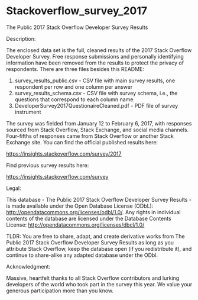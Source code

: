 # Stackoverflow_survey_2017

The Public 2017 Stack Overflow Developer Survey Results

Description:

The enclosed data set is the full, cleaned results of the 2017 Stack Overflow Developer Survey. Free response submissions and personally identifying information have been removed from the results to protect the privacy of respondents. There are three files besides this README:

1. survey_results_public.csv - CSV file with main survey results, one respondent per row and one column per answer
2. survey_results_schema.csv - CSV file with survey schema, i.e., the questions that correspond to each column name
3. DeveloperSurvey2017QuestionaireCleaned.pdf - PDF file of survey instrument

The survey was fielded from January 12 to February 6, 2017, with responses sourced from Stack Overflow, Stack Exchange, and social media channels. Four-fifths of responses came from Stack Overflow or another Stack Exchange site. You can find the official published results here:

https://insights.stackoverflow.com/survey/2017

Find previous survey results here:

https://insights.stackoverflow.com/survey

Legal:

This database - The Public 2017 Stack Overflow Developer Survey Results - is made available under the Open Database License (ODbL): http://opendatacommons.org/licenses/odbl/1.0/. Any rights in individual contents of the database are licensed under the Database Contents License: http://opendatacommons.org/licenses/dbcl/1.0/

TLDR: You are free to share, adapt, and create derivative works from The Public 2017 Stack Overflow Developer Survey Results as long as you attribute Stack Overflow, keep the database open (if you redistribute it), and continue to share-alike any adapted database under the ODbl.

Acknowledgment:

Massive, heartfelt thanks to all Stack Overflow contributors and lurking developers of the world who took part in the survey this year. We value your generous participation more than you know.
